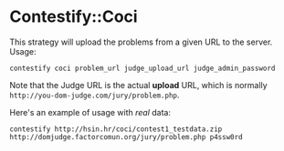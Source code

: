 Contestify::Coci
===

This strategy will upload the problems from a given URL to the server. Usage:

    contestify coci problem_url judge_upload_url judge_admin_password

Note that the Judge URL is the actual **upload** URL, which is normally `http://you-dom-judge.com/jury/problem.php`.

Here's an example of usage with _real_ data:

    contestify http://hsin.hr/coci/contest1_testdata.zip http://domjudge.factorcomun.org/jury/problem.php p4ssw0rd
